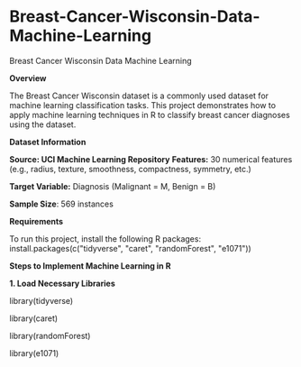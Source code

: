 # Breast-Cancer-Wisconsin-Data-Machine-Learning
Breast Cancer Wisconsin Data Machine Learning

**Overview**

The Breast Cancer Wisconsin dataset is a commonly used dataset for machine learning classification tasks.
This project demonstrates how to apply machine learning techniques in R to classify breast cancer diagnoses using the dataset.

**Dataset Information**

**Source: UCI Machine Learning Repository**
**Features:** 30 numerical features (e.g., radius, texture, smoothness, compactness, symmetry, etc.)

**Target Variable:** Diagnosis (Malignant = M, Benign = B)

**Sample Size**: 569 instances

**Requirements**

To run this project, install the following R packages:
install.packages(c("tidyverse", "caret", "randomForest", "e1071"))

**Steps to Implement Machine Learning in R**

**1. Load Necessary Libraries**

library(tidyverse)

library(caret)

library(randomForest)

library(e1071)

